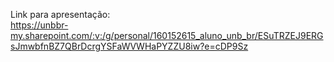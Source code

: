 Link para apresentação:<br>
https://unbbr-my.sharepoint.com/:v:/g/personal/160152615_aluno_unb_br/ESuTRZEJ9ERGsJmwbfnBZ7QBrDcrgYSFaWVWHaPYZZU8iw?e=cDP9Sz
